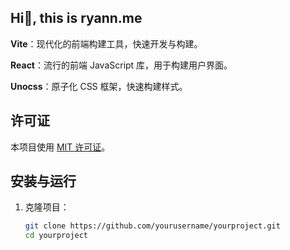 

## Hi🙋, this is ryann.me

**Vite**：现代化的前端构建工具，快速开发与构建。

**React**：流行的前端 JavaScript 库，用于构建用户界面。

**Unocss**：原子化 CSS 框架，快速构建样式。

## 许可证

本项目使用 [MIT 许可证](LICENSE)。

## 安装与运行

1. 克隆项目：

   ```bash
   git clone https://github.com/yourusername/yourproject.git
   cd yourproject
